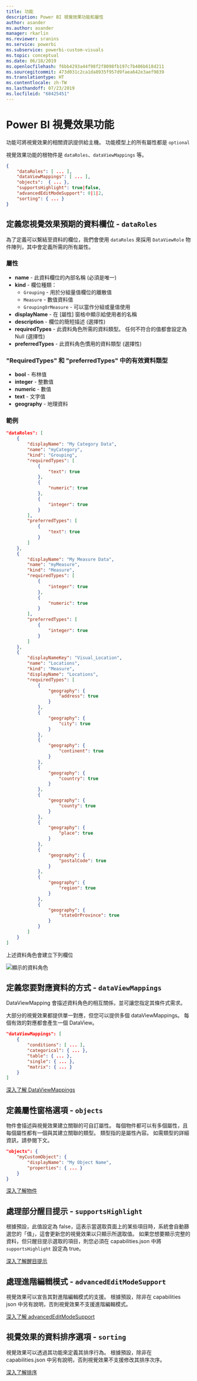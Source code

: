 ```yaml
---
title: 功能
description: Power BI 視覺效果功能和屬性
author: asander
ms.author: asander
manager: rkarlin
ms.reviewer: sranins
ms.service: powerbi
ms.subservice: powerbi-custom-visuals
ms.topic: conceptual
ms.date: 06/18/2019
ms.openlocfilehash: f6bb4293a44f98f2f8098fb197c7b406b618d211
ms.sourcegitcommit: 473d031c2ca1da8935f957d9faea642e3aef9839
ms.translationtype: HT
ms.contentlocale: zh-TW
ms.lasthandoff: 07/23/2019
ms.locfileid: "68425451"
---
```

# <a name="power-bi-visual-capabilities"></a>Power BI 視覺效果功能

功能可將視覺效果的相關資訊提供給主機。 功能模型上的所有屬性都是 `optional`

視覺效果功能的根物件是 `dataRoles`、`dataViewMappings` 等。

```json
{
    "dataRoles": [ ... ],
    "dataViewMappings": [ ... ],
    "objects":  { ... },
    "supportsHighlight": true|false,
    "advancedEditModeSupport": 0|1|2,
    "sorting": { ... }
}

```

## <a name="define-the-data-fields-your-visual-expects---dataroles"></a>定義您視覺效果預期的資料欄位 - `dataRoles`

為了定義可以繫結至資料的欄位，我們會使用 `dataRoles` 來採用 `DataViewRole` 物件陣列，其中會定義所需的所有屬性。

### <a name="properties"></a>屬性

* **name** - 此資料欄位的內部名稱 (必須是唯一)
* **kind** - 欄位種類：
    * `Grouping` - 用於分組量值欄位的離散值
    * `Measure` - 數值資料值
    * `GroupingOrMeasure` - 可以當作分組或量值使用
* **displayName** - 在 [屬性] 窗格中顯示給使用者的名稱
* **description** - 欄位的簡短描述 (選擇性)
* **requiredTypes** - 此資料角色所需的資料類型。 任何不符合的值都會設定為 Null (選擇性)
* **preferredTypes** - 此資料角色慣用的資料類型 (選擇性)

### <a name="valid-data-types-in-requiredtypes-and-preferredtypes"></a>"RequiredTypes" 和 "preferredTypes" 中的有效資料類型

* **bool** - 布林值
* **integer** - 整數值
* **numeric** - 數值
* **text** - 文字值
* **geography** - 地理資料

### <a name="example"></a>範例

```json
"dataRoles": [
    {
        "displayName": "My Category Data",
        "name": "myCategory",
        "kind": "Grouping",
        "requiredTypes": [
            {
                "text": true
            },
            {
                "numeric": true
            },
            {
                "integer": true
            }
        ],
        "preferredTypes": [
            {
                "text": true
            }
        ]
    },
    {
        "displayName": "My Measure Data",
        "name": "myMeasure",
        "kind": "Measure",
        "requiredTypes": [
            {
                "integer": true
            },
            {
                "numeric": true
            }
        ],
        "preferredTypes": [
            {
                "integer": true
            }
        ]
    },
    {
        "displayNameKey": "Visual_Location",
        "name": "Locations",
        "kind": "Measure",
        "displayName": "Locations",
        "requiredTypes": [
            {
                "geography": {
                    "address": true
                }
            },
            {
                "geography": {
                    "city": true
                }
            },
            {
                "geography": {
                    "continent": true
                }
            },
            {
                "geography": {
                    "country": true
                }
            },
            {
                "geography": {
                    "county": true
                }
            },
            {
                "geography": {
                    "place": true
                }
            },
            {
                "geography": {
                    "postalCode": true
                }
            },
            {
                "geography": {
                    "region": true
                }
            },
            {
                "geography": {
                    "stateOrProvince": true
                }
            }
        ]
    }
]
```

上述資料角色會建立下列欄位

![顯示的資料角色](./media/data-role-display.png)

## <a name="define-how-you-want-the-data-mapped---dataviewmappings"></a>定義您要對應資料的方式 - `dataViewMappings`

DataViewMapping 會描述資料角色的相互關係，並可讓您指定其條件式需求。

大部分的視覺效果都提供單一對應，但您可以提供多個 dataViewMappings。 每個有效的對應都會產生一個 DataView。 

```json
"dataViewMappings": [
    {
        "conditions": [ ... ],
        "categorical": { ... },
        "table": { ... },
        "single": { ... },
        "matrix": { ... }
    }
]
```

[深入了解 DataViewMappings](dataview-mappings.md)

## <a name="define-property-pane-options---objects"></a>定義屬性窗格選項 - `objects`

物件會描述與視覺效果建立關聯的可自訂屬性。
每個物件都可以有多個屬性，且每個屬性都有一個與其建立關聯的類型。
類型指的是屬性內容。 如需類型的詳細資訊，請參閱下文。

```json
"objects": {
    "myCustomObject": {
        "displayName": "My Object Name",
        "properties": { ... }
    }
}
```

[深入了解物件](objects-properties.md)

## <a name="handle-partial-highlighting---supportshighlight"></a>處理部分醒目提示 - `supportsHighlight`

根據預設，此值設定為 false，這表示當選取頁面上的某些項目時，系統會自動篩選您的「值」，這會更新您的視覺效果以只顯示所選取值。 如果您想要顯示完整的資料，但只醒目提示選取的項目，則您必須在 capabilities.json 中將 `supportsHighlight` 設定為 true。

[深入了解醒目提示](highlight.md)

## <a name="handle-advanced-edit-mode---advancededitmodesupport"></a>處理進階編輯模式 - `advancedEditModeSupport`

視覺效果可以宣告其對進階編輯模式的支援。
根據預設，除非在 capabilities json 中另有說明，否則視覺效果不支援進階編輯模式。

[深入了解 advancedEditModeSupport](advanced-edit-mode.md)

## <a name="data-sorting-options-for-visual---sorting"></a>視覺效果的資料排序選項 - `sorting`

視覺效果可以透過其功能來定義其排序行為。
根據預設，除非在 capabilities.json 中另有說明，否則視覺效果不支援修改其排序次序。

[深入了解排序](sort-options.md)
